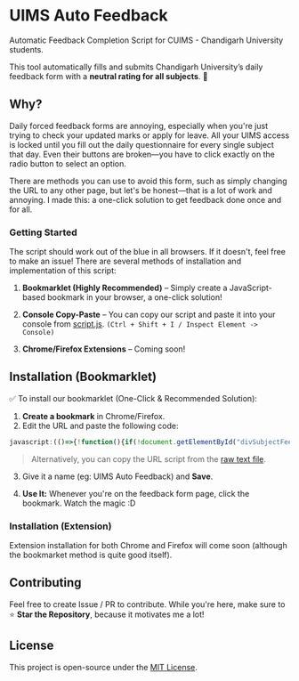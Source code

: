 
# UIMS Auto Feedback

Automatic Feedback Completion Script for CUIMS - Chandigarh University students.

This tool automatically fills and submits Chandigarh University’s daily feedback form with a **neutral rating for all subjects**. 🚀

## Why?

Daily forced feedback forms are annoying, especially when you're just trying to check your updated marks or apply for leave. All your UIMS access is locked until you fill out the daily questionnaire for every single subject that day. Even their buttons are broken—you have to click exactly on the radio button to select an option.

There are methods you can use to avoid this form, such as simply changing the URL to any other page, but let's be honest—that is a lot of work and annoying. I made this: a one-click solution to get feedback done once and for all.

### Getting Started

The script should work out of the blue in all browsers. If it doesn't, feel free to make an issue! There are several methods of installation and implementation of this script:

1. **Bookmarklet (Highly Recommended)** – Simply create a JavaScript-based bookmark in your browser, a one-click solution!

2. **Console Copy-Paste** – You can copy our script and paste it into your console from [script.js](/bookmarklet/script.js). `(Ctrl + Shift + I / Inspect Element -> Console)`

3. **Chrome/Firefox Extensions** – Coming soon!

## Installation (Bookmarklet)

✅ To install our bookmarklet (One-Click & Recommended Solution):

1. **Create a bookmark** in Chrome/Firefox.
2. Edit the URL and paste the following code:

```js
javascript:(()=>{!function(){if(!document.getElementById("divSubjectFeedback"))return void console.log("Feedback form is not present on this page.");let e=document.getElementById("accordionCourses");if(!e)return void console.log("Accordion for courses not found.");let t=e.querySelectorAll(".ui-accordion-header");t.length?(console.log("Found",t.length,"subject(s)."),t.forEach(((e,t)=>{let o=e.nextElementSibling;if(!o)return void console.log("No panel found for subject header:",e.innerText.trim());console.log("Processing subject:",e.innerText.trim());let n=o.querySelectorAll("div[id^='divQuestion_']");n.length?n.forEach((e=>{e.querySelectorAll("input[type='radio']").forEach((t=>{let o=e.querySelector("label[for='"+t.id+"']");o&&"Neutral"===o.innerText.trim()&&(t.checked=!0,t.dispatchEvent(new Event("click",{bubbles:!0})),console.log("Selected Neutral for question:",t.id))}))})):console.log("No questions found for subject:",e.innerText.trim());let r=o.querySelector("input[type='submit']");r?setTimeout((()=>{r.click(),console.log("Submitted feedback for subject:",e.innerText.trim())}),500*t):console.log("No submit button found for subject:",e.innerText.trim())})),console.log("Feedback automation script executed successfully.")):console.log("No subject headers found.")}();})();
```

> Alternatively, you can copy the URL script from the [raw text file](/bookmarklet/copy_this.txt).

3. Give it a name (eg: UIMS Auto Feedback) and **Save**.

4. **Use It:** Whenever you're on the feedback form page, click the bookmark. Watch the magic :D

### Installation (Extension)

Extension installation for both Chrome and Firefox will come soon (although the bookmarket method is quite good itself).

## Contributing

Feel free to create Issue / PR to contribute. While you're here, make sure to ⭐ **Star the Repository**, because it motivates me a lot!

## License

This project is open-source under the [MIT License](LICENSE).
